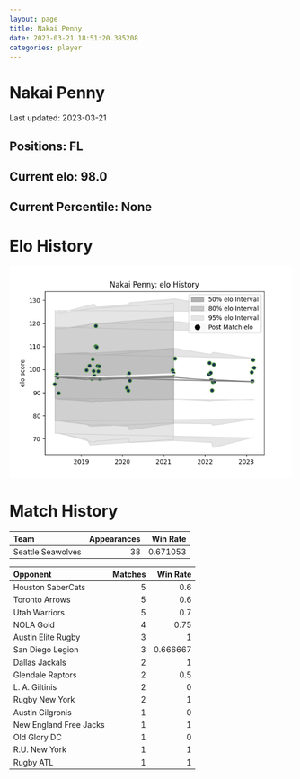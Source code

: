 ```yaml
---  
layout: page  
title: Nakai Penny  
date: 2023-03-21 18:51:20.385208  
categories: player  
---
```

# Nakai Penny


Last updated: 2023-03-21
## Positions: FL

## Current elo: 98.0

## Current Percentile: None

# Elo History


![elo history](history_NakaiPenny.png)
# Match History


| Team              |   Appearances |   Win Rate |
|:------------------|--------------:|-----------:|
| Seattle Seawolves |            38 |   0.671053 |

| Opponent               |   Matches |   Win Rate |
|:-----------------------|----------:|-----------:|
| Houston SaberCats      |         5 |   0.6      |
| Toronto Arrows         |         5 |   0.6      |
| Utah Warriors          |         5 |   0.7      |
| NOLA Gold              |         4 |   0.75     |
| Austin Elite Rugby     |         3 |   1        |
| San Diego Legion       |         3 |   0.666667 |
| Dallas Jackals         |         2 |   1        |
| Glendale Raptors       |         2 |   0.5      |
| L. A. Giltinis         |         2 |   0        |
| Rugby New York         |         2 |   1        |
| Austin Gilgronis       |         1 |   0        |
| New England Free Jacks |         1 |   1        |
| Old Glory DC           |         1 |   0        |
| R.U. New York          |         1 |   1        |
| Rugby ATL              |         1 |   1        |